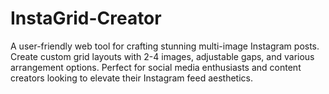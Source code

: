 # InstaGrid-Creator
A user-friendly web tool for crafting stunning multi-image Instagram posts. Create custom grid layouts with 2-4 images, adjustable gaps, and various arrangement options. Perfect for social media enthusiasts and content creators looking to elevate their Instagram feed aesthetics.

